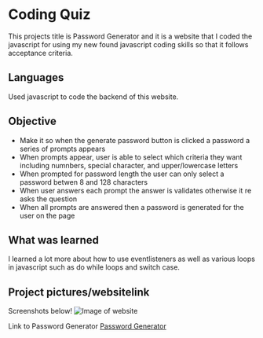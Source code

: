 # Coding Quiz

This projects title is Password Generator and it is a website that I coded the javascript for using my new found javascript coding skills so that it follows acceptance criteria. 

## Languages

Used javascript to code the backend of this website.

## Objective

- Make it so when the generate password button is clicked a password a series of prompts appears
- When prompts appear, user is able to select which criteria they want including numnbers, special character, and upper/lowercase letters
- When prompted for password length the user can only select a password betwen 8 and 128 characters
- When user answers each prompt the answer is validates otherwise it re asks the question
- When all prompts are answered then a password is generated for the user on the page


## What was learned

I learned a lot more about how to use eventlisteners as well as various loops in javascript such as do while loops and switch case.

## Project pictures/websitelink 
<!-- MODIFY BELOW LINKS BEFORE SUBMITTING !!!!!!!!!!!!!!!!!!!!!!!!! -->
Screenshots below!
![Image of website](./Assets/03-javascript-homework-demo.png)


Link to Password Generator
[Password Generator](https://cluck135.github.io/Password-Generator-Project//)

